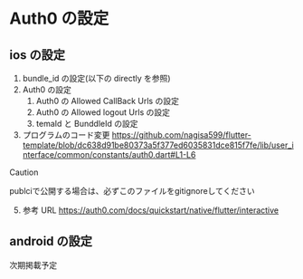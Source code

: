 # Auth0 の設定

## ios の設定

1. bundle_id の設定(以下の directly を参照)
2. Auth0 の設定
   1. Auth0 の Allowed CallBack Urls の設定
   2. Auth0 の Allowed logout Urls の設定
   3. temaId と BunddleId の設定
3. プログラムのコード変更
  https://github.com/nagisa599/flutter-template/blob/dc638d91be80373a5f377ed6035831dce815f7fe/lib/user_interface/common/constants/auth0.dart#L1-L6
> [!CAUTION]
> publciで公開する場合は、必ずこのファイルをgitignoreしてください
5. 参考 URL
   https://auth0.com/docs/quickstart/native/flutter/interactive

## android の設定

次期掲載予定
